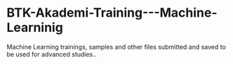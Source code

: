 # BTK-Akademi-Training---Machine-Learninig
Machine Learning trainings, samples and other files submitted and saved to be used for advanced studies..
